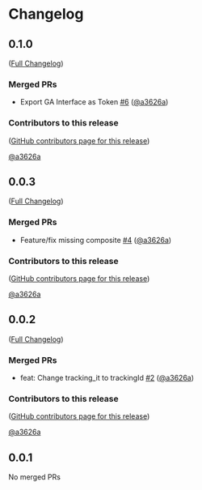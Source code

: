 # Changelog

<!-- <START NEW CHANGELOG ENTRY> -->

## 0.1.0

([Full Changelog](https://github.com/team-monolith-product/jupyterlab-google-analytics/compare/v0.0.3...d866675536a617495a1080f42823f49cb7b57aa1))

### Merged PRs

- Export GA Interface as Token [#6](https://github.com/team-monolith-product/jupyterlab-google-analytics/pull/6) ([@a3626a](https://github.com/a3626a))

### Contributors to this release

([GitHub contributors page for this release](https://github.com/team-monolith-product/jupyterlab-google-analytics/graphs/contributors?from=2022-08-09&to=2022-08-31&type=c))

[@a3626a](https://github.com/search?q=repo%3Ateam-monolith-product%2Fjupyterlab-google-analytics+involves%3Aa3626a+updated%3A2022-08-09..2022-08-31&type=Issues)

<!-- <END NEW CHANGELOG ENTRY> -->

## 0.0.3

([Full Changelog](https://github.com/team-monolith-product/jupyterlab-google-analytics/compare/v0.0.2...aa6e12319df55a10bd484d4bcb702dd54e24dc77))

### Merged PRs

- Feature/fix missing composite [#4](https://github.com/team-monolith-product/jupyterlab-google-analytics/pull/4) ([@a3626a](https://github.com/a3626a))

### Contributors to this release

([GitHub contributors page for this release](https://github.com/team-monolith-product/jupyterlab-google-analytics/graphs/contributors?from=2022-08-09&to=2022-08-09&type=c))

[@a3626a](https://github.com/search?q=repo%3Ateam-monolith-product%2Fjupyterlab-google-analytics+involves%3Aa3626a+updated%3A2022-08-09..2022-08-09&type=Issues)

## 0.0.2

([Full Changelog](https://github.com/team-monolith-product/jupyterlab-google-analytics/compare/v0.0.1...ae269b3aa25b5dd6db9cb6622ac876b4e78a695b))

### Merged PRs

- feat: Change tracking_it to trackingId [#2](https://github.com/team-monolith-product/jupyterlab-google-analytics/pull/2) ([@a3626a](https://github.com/a3626a))

### Contributors to this release

([GitHub contributors page for this release](https://github.com/team-monolith-product/jupyterlab-google-analytics/graphs/contributors?from=2022-08-09&to=2022-08-09&type=c))

[@a3626a](https://github.com/search?q=repo%3Ateam-monolith-product%2Fjupyterlab-google-analytics+involves%3Aa3626a+updated%3A2022-08-09..2022-08-09&type=Issues)

## 0.0.1

No merged PRs
